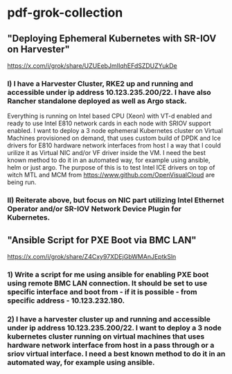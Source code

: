 # pdf-grok-collection

## "Deploying Ephemeral Kubernetes with SR-IOV on Harvester"

https://x.com/i/grok/share/UZUEebJmIIqhEFdSZDUZYukDe

### I) I have a Harvester Cluster, RKE2 up and running and accessible under ip address 10.123.235.200/22. I have also Rancher standalone deployed as well as Argo stack.
Everything is running on Intel based CPU (Xeon) with VT-d enabled and ready to use Intel E810 network cards in each node with SRIOV support enabled.
I want to deploy a 3 node ephemeral Kubernetes cluster on Virtual Machines provisioned on demand, that uses custom build of DPDK and Ice drivers for E810 hardware network interfaces from host I a way that I could urilize it as Virtual NIC and/or VF driver inside the VM.
I need the best known method to do it in an automated way, for example using ansible, helm or just argo. The purpose of this is to test Intel ICE drivers on top of witch MTL and MCM from https://www.github.com/OpenVisualCloud are being run.

### II) Reiterate above, but focus on NIC part utilizing Intel Ethernet Operator and/or SR-IOV Network Device Plugin for Kubernetes.


## "Ansible Script for PXE Boot via BMC LAN"

https://x.com/i/grok/share/Z4Cxy97XDEjGbWMAnJEptkSln

### 1) Write a script for me using ansible for enabling PXE boot using remote BMC LAN connection. It should be set to use specific interface and boot from - if it is possible - from specific address - 10.123.232.180.

### 2) I have a harvester cluster up and running and accessible under ip address 10.123.235.200/22. I want to deploy a 3 node kubernetes cluster running on virtual machines that uses hardware network interface from host in a pass through or a sriov virtual interface. I need a best known method to do it in an automated way, for example using ansible.


